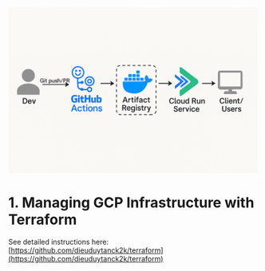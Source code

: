 <img src="./image/architecture.png" alt="gcs" width="500"/>


# 1. Managing GCP Infrastructure with Terraform

See detailed instructions here:  
[https://github.com/dieuduytanck2k/terraform](https://github.com/dieuduytanck2k/terraform)